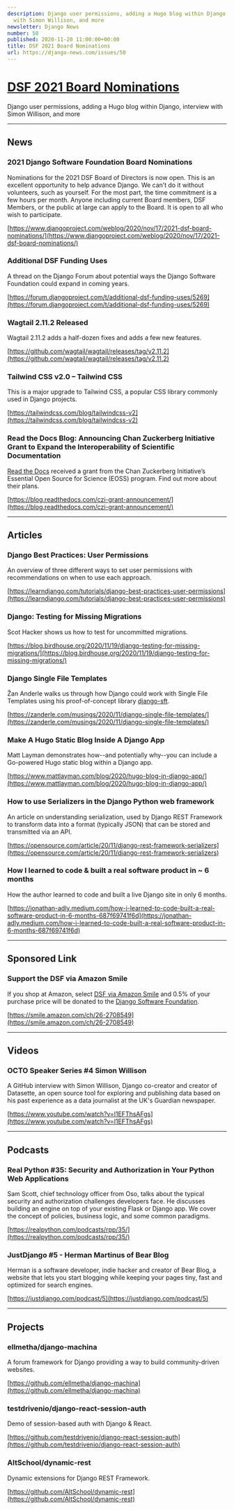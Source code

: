 ```yaml
---
description: Django user permissions, adding a Hugo blog within Django, interview
  with Simon Willison, and more
newsletter: Django News
number: 50
published: 2020-11-20 11:00:00+00:00
title: DSF 2021 Board Nominations
url: https://django-news.com/issues/50
---
```


# [DSF 2021 Board Nominations](https://django-news.com/issues/50)

Django user permissions, adding a Hugo blog within Django, interview with Simon Willison, and more

----

## News

### 2021 Django Software Foundation Board Nominations

<p>Nominations for the 2021 DSF Board of Directors is now open. This is an excellent opportunity to help advance Django. We can’t do it without volunteers, such as yourself. For the most part, the time commitment is a few hours per month. Anyone including current Board members, DSF Members, or the public at large can apply to the Board. It is open to all who wish to participate.</p>

[https://www.djangoproject.com/weblog/2020/nov/17/2021-dsf-board-nominations/](https://www.djangoproject.com/weblog/2020/nov/17/2021-dsf-board-nominations/)

### Additional DSF Funding Uses

<p>A thread on the Django Forum about potential ways the Django Software Foundation could expand in coming years.</p>

[https://forum.djangoproject.com/t/additional-dsf-funding-uses/5269](https://forum.djangoproject.com/t/additional-dsf-funding-uses/5269)

### Wagtail 2.11.2 Released

<p>Wagtail 2.11.2 adds a half-dozen fixes and adds a few new features.</p>

[https://github.com/wagtail/wagtail/releases/tag/v2.11.2](https://github.com/wagtail/wagtail/releases/tag/v2.11.2)

### Tailwind CSS v2.0 – Tailwind CSS

<p>This is a major upgrade to Tailwind CSS, a popular CSS library commonly used in Django projects.</p>

[https://tailwindcss.com/blog/tailwindcss-v2](https://tailwindcss.com/blog/tailwindcss-v2)

### Read the Docs Blog: Announcing Chan Zuckerberg Initiative Grant to Expand the Interoperability of Scientific Documentation

<p><a href="https://cur.at/kwoXQoZ">Read the Docs</a> received a grant from the Chan Zuckerberg Initiative’s Essential Open Source for Science (EOSS) program. Find out more about their plans.</p>

[https://blog.readthedocs.com/czi-grant-announcement/](https://blog.readthedocs.com/czi-grant-announcement/)

----

## Articles

### Django Best Practices: User Permissions

<p>An overview of three different ways to set user permissions with recommendations on when to use each approach.</p>

[https://learndjango.com/tutorials/django-best-practices-user-permissions](https://learndjango.com/tutorials/django-best-practices-user-permissions)

### Django: Testing for Missing Migrations

<p>Scot Hacker shows us how to test for uncommitted migrations.</p>

[https://blog.birdhouse.org/2020/11/19/django-testing-for-missing-migrations/](https://blog.birdhouse.org/2020/11/19/django-testing-for-missing-migrations/)

### Django Single File Templates

<p>Žan Anderle walks us through how Django could work with Single File Templates using his proof-of-concept library <a href="https://cur.at/udFVyGk">django-sft</a>.</p>

[https://zanderle.com/musings/2020/11/django-single-file-templates/](https://zanderle.com/musings/2020/11/django-single-file-templates/)

### Make A Hugo Static Blog Inside A Django App

<p>Matt Layman demonstrates how--and potentially why--you can include a Go-powered Hugo static blog within a Django app.</p>

[https://www.mattlayman.com/blog/2020/hugo-blog-in-django-app/](https://www.mattlayman.com/blog/2020/hugo-blog-in-django-app/)

### How to use Serializers in the Django Python web framework

<p>An article on understanding serialization, used by Django REST Framework to transform data into a format (typically JSON) that can be stored and transmitted via an API.</p>

[https://opensource.com/article/20/11/django-rest-framework-serializers](https://opensource.com/article/20/11/django-rest-framework-serializers)

### How I learned to code & built a real software product in ~ 6 months

<p>How the author learned to code and built a live Django site in only 6 months.</p>

[https://jonathan-adly.medium.com/how-i-learned-to-code-built-a-real-software-product-in-6-months-687f69741f6d](https://jonathan-adly.medium.com/how-i-learned-to-code-built-a-real-software-product-in-6-months-687f69741f6d)

----

## Sponsored Link

### Support the DSF via Amazon Smile

<p>If you shop at Amazon, select <a href="https://cur.at/ucCjuP1">DSF via Amazon Smile</a> and 0.5% of your purchase price will be donated to the <a href="https://cur.at/gnGtpIY">Django Software Foundation</a>.</p>

[https://smile.amazon.com/ch/26-2708549](https://smile.amazon.com/ch/26-2708549)

----

## Videos

### OCTO Speaker Series #4 Simon Willison

<p>A GitHub interview with Simon Willison, Django co-creator and creator of Datasette, an open source tool for exploring and publishing data based on his past experience as a data journalist at the UK's Guardian newspaper.</p>

[https://www.youtube.com/watch?v=l1EFThsAFgs](https://www.youtube.com/watch?v=l1EFThsAFgs)

----

## Podcasts

### Real Python #35: Security and Authorization in Your Python Web Applications

<p>Sam Scott, chief technology officer from Oso, talks about the typical security and authorization challenges developers face. He discusses building an engine on top of your existing Flask or Django app. We cover the concept of policies, business logic, and some common paradigms.</p>

[https://realpython.com/podcasts/rpp/35/](https://realpython.com/podcasts/rpp/35/)

### JustDjango #5 - Herman Martinus of Bear Blog

<p>Herman is a software developer, indie hacker and creator of Bear Blog, a website that lets you start blogging while keeping your pages tiny, fast and optimized for search engines.</p>

[https://justdjango.com/podcast/5](https://justdjango.com/podcast/5)

----

## Projects

### ellmetha/django-machina

<p>A forum framework for Django providing a way to build community-driven websites.</p>

[https://github.com/ellmetha/django-machina](https://github.com/ellmetha/django-machina)

### testdrivenio/django-react-session-auth

<p>Demo of session-based auth with Django &amp; React.</p>

[https://github.com/testdrivenio/django-react-session-auth](https://github.com/testdrivenio/django-react-session-auth)

### AltSchool/dynamic-rest

<p>Dynamic extensions for Django REST Framework.</p>

[https://github.com/AltSchool/dynamic-rest](https://github.com/AltSchool/dynamic-rest)